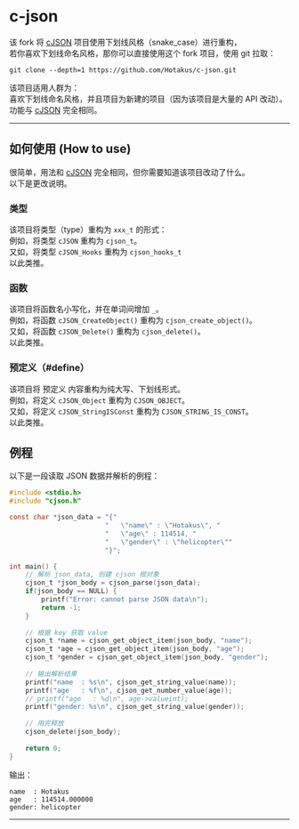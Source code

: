 # c-json

该 fork 将 [cJSON](https://github.com/DaveGamble/cJSON) 项目使用下划线风格（snake_case）进行重构，  
若你喜欢下划线命名风格，那你可以直接使用这个 fork 项目，使用 git 拉取：
```cmdline
git clone --depth=1 https://github.com/Hotakus/c-json.git
```
该项目适用人群为：  
喜欢下划线命名风格，并且项目为新建的项目（因为该项目是大量的 API 改动）。  
功能与 [cJSON](https://github.com/DaveGamble/cJSON) 完全相同。

---

## 如何使用 (How to use)
很简单，用法和 [cJSON](https://github.com/DaveGamble/cJSON) 完全相同，但你需要知道该项目改动了什么。  
以下是更改说明。

### 类型
该项目将类型（type）重构为 `xxx_t` 的形式：  
例如，将类型 `cJSON` 重构为 `cjson_t`。  
又如，将类型 `cJSON_Hooks` 重构为 `cjson_hooks_t`  
以此类推。

### 函数
该项目将函数名小写化，并在单词间增加 `_`。  
例如，将函数 `cJSON_CreateObject()` 重构为 `cjson_create_object()`。  
又如，将函数 `cJSON_Delete()` 重构为 `cjson_delete()`。  
以此类推。

### 预定义（#define）
该项目将 预定义 内容重构为纯大写、下划线形式。  
例如，将定义 `cJSON_Object` 重构为 `CJSON_OBJECT`。  
又如，将定义 `cJSON_StringISConst` 重构为 `CJSON_STRING_IS_CONST`。  
以此类推。

## 例程
以下是一段读取 JSON 数据并解析的例程：
```c
#include <stdio.h>
#include "cjson.h"

const char *json_data = "{"
                        "   \"name\" : \"Hotakus\", "
                        "   \"age\" : 114514, "
                        "   \"gender\" : \"helicopter\""
                        "}"; 

int main() {
    // 解析 json_data, 创建 cjson 根对象
    cjson_t *json_body = cjson_parse(json_data);
    if(json_body == NULL) {
        printf("Error: cannot parse JSON data\n");
        return -1;
    }
    
    // 根据 key 获取 value
    cjson_t *name = cjson_get_object_item(json_body, "name");
    cjson_t *age = cjson_get_object_item(json_body, "age");
    cjson_t *gender = cjson_get_object_item(json_body, "gender");
    
    // 输出解析结果
    printf("name  : %s\n", cjson_get_string_value(name));
    printf("age   : %f\n", cjson_get_number_value(age));
    // printf("age   : %d\n", age->valueint);
    printf("gender: %s\n", cjson_get_string_value(gender));
    
    // 用完释放
    cjson_delete(json_body);
    
    return 0;
}
```
输出：
```cmdline
name  : Hotakus
age   : 114514.000000
gender: helicopter
```
---
